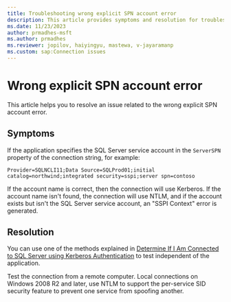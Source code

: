 ```yaml
---
title: Troubleshooting wrong explicit SPN account error 
description: This article provides symptoms and resolution for troubleshooting the linked server account mapping issue.
ms.date: 11/23/2023
author: prmadhes-msft
ms.author: prmadhes
ms.reviewer: jopilov, haiyingyu, mastewa, v-jayaramanp
ms.custom: sap:Connection issues
---
```


# Wrong explicit SPN account error

This article helps you to resolve an issue related to the wrong explicit SPN account error.

## Symptoms

If the application specifies the SQL Server service account in the `ServerSPN` property of the connection string, for example:

`Provider=SQLNCLI11;Data Source=SQLProd01;initial catalog=northwind;integrated security=sspi;server spn=contoso`

If the account name is correct, then the connection will use Kerberos. If the account name isn't found, the connection will use NTLM, and if the account exists but isn't the SQL Server service account, an "SSPI Context" error is generated.

## Resolution

You can use one of the methods explained in [Determine If I Am Connected to SQL Server using Kerberos Authentication](https://github.com/microsoft/CSS_SQL_Networking_Tools/wiki/Determine-If-I-Am-Connected-to-SQL-Server-using-Kerberos-Authentication) to test independent of the application.

Test the connection from a remote computer. Local connections on Windows 2008 R2 and later, use NTLM to support the per-service SID security feature to prevent one service from spoofing another.
